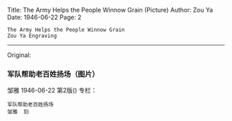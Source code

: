 Title: The Army Helps the People Winnow Grain (Picture)
Author: Zou Ya
Date: 1946-06-22
Page: 2

    The Army Helps the People Winnow Grain
    Zou Ya Engraving



<hr /> 

Original: 


### 军队帮助老百姓扬场（图片）
邹雅
1946-06-22
第2版()
专栏：

    军队帮助老百姓扬场
    邹雅  刻

